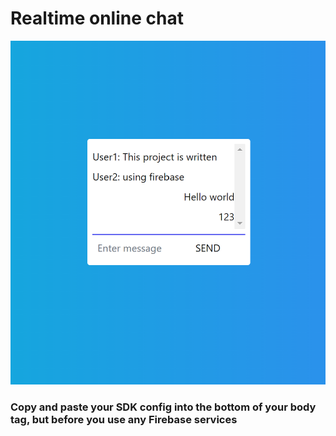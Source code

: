 # Realtime online chat

![image](./img.png)

### Copy and paste your SDK config into the bottom of your body tag, but before you use any Firebase services